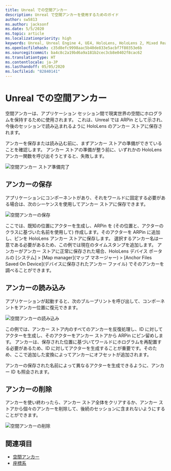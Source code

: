 ```yaml
---
title: Unreal での空間アンカー
description: Unreal で空間アンカーを使用するためのガイド
author: sw5813
ms.author: jacksonf
ms.date: 5/5/2020
ms.topic: article
ms.localizationpriority: high
keywords: Unreal, Unreal Engine 4, UE4, HoloLens, HoloLens 2, Mixed Reality, 開発, 機能, ドキュメント, ガイド, ホログラム, 空間アンカー
ms.openlocfilehash: c35d8efc9998aac5b40de833e5acbf7f80353e6b
ms.sourcegitcommit: ba4c8c2a19bd6a9a181b2cec3cb8e0402f8cac62
ms.translationtype: HT
ms.contentlocale: ja-JP
ms.lasthandoff: 05/05/2020
ms.locfileid: "82840141"
---
```

# <a name="spatial-anchors-in-unreal"></a>Unreal での空間アンカー

空間アンカーは、アプリケーション セッション間で現実世界の空間にホログラムを保持するために使用されます。  これは、Unreal では ARPin として示され、今後のセッションで読み込まれるように HoloLens のアンカー ストアに保存されます。 

アンカーを保存または読み込む前に、まずアンカー ストアの準備ができていることを確認します。  アンカー ストアの準備が整う前に、いずれかの HoloLens アンカー関数を呼び出そうとすると、失敗します。  

![空間アンカー ストア準備完了](images/unreal-spatialanchors-store-ready.PNG)

## <a name="save-anchors"></a>アンカーの保存

アプリケーションにコンポーネントがあり、それをワールドに固定する必要がある場合は、次のシーケンスを使用してアンカー ストアに保存できます。 

![空間アンカーの保存](images/unreal-spatialanchors-save.PNG)

ここでは、既知の位置にアクターを生成し、ARPin を (その位置と、アクターのクラスに基づいた名前を使用して) 作成します。そのアクターを ARPin に追加し、ピンを HoloLens アンカー ストアに保存します。  選択するアンカー名は一意である必要があるため、この例では現在のタイムスタンプを追加します。  アンカーがアンカー ストアに正常に保存された場合、HoloLens デバイス ポータルの [システム] > [Map manager]\(マップ マネージャー\) > [Anchor Files Saved On Device]\(デバイスに保存されたアンカー ファイル\) でそのアンカーを調べることができます。 

## <a name="load-anchors"></a>アンカーの読み込み

アプリケーションが起動すると、次のブループリントを呼び出して、コンポーネントをアンカー位置に復元できます。

![空間アンカーの読み込み](images/unreal-spatialanchors-load.PNG)

この例では、アンカー ストア内のすべてのアンカーを反復処理し、ID に対してアクターを生成し、そのアクターをアンカー ストアから ARPin にピン留めします。  アンカーは、保存された位置に基づいてワールドにホログラムを再配置する必要があるため、ID に対してアクターを生成することが重要です。そのため、ここで追加した変換によってアンカーにオフセットが追加されます。 

アンカーの保存された名前によって異なるアクターを生成できるように、アンカー ID も照会されます。 

## <a name="remove-anchors"></a>アンカーの削除 

アンカーを使い終わったら、アンカー ストア全体をクリアするか、アンカー ストアから個々のアンカーを削除して、後続のセッションに含まれないようにすることができます。 

![空間アンカーの削除](images/unreal-spatialanchors-remove.PNG)

## <a name="see-also"></a>関連項目
* [空間アンカー](spatial-anchors.md)
* [座標系](coordinate-systems.md)
